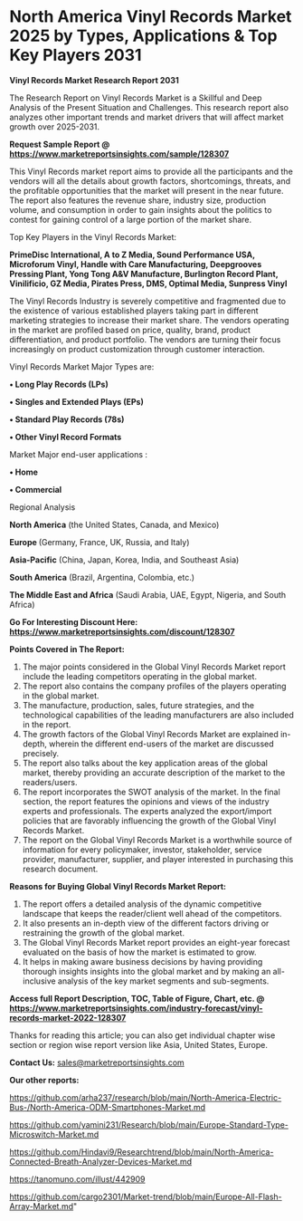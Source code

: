 # North America Vinyl Records Market 2025 by Types, Applications & Top Key Players 2031

<strong>Vinyl Records Market Research Report 2031</strong>

The Research Report on Vinyl Records Market is a Skillful and Deep Analysis of the Present Situation and Challenges. This research report also analyzes other important trends and market drivers that will affect market growth over 2025-2031.

<strong>Request Sample Report @ <a href=https://www.marketreportsinsights.com/sample/128307>https://www.marketreportsinsights.com/sample/128307</a></strong>

This Vinyl Records market report aims to provide all the participants and the vendors will all the details about growth factors, shortcomings, threats, and the profitable opportunities that the market will present in the near future. The report also features the revenue share, industry size, production volume, and consumption in order to gain insights about the politics to contest for gaining control of a large portion of the market share.

Top Key Players in the Vinyl Records Market:

<strong>PrimeDisc International, A to Z Media, Sound Performance USA, Microforum Vinyl, Handle with Care Manufacturing, Deepgrooves Pressing Plant, Yong Tong A&V Manufacture, Burlington Record Plant, Vinilificio, GZ Media, Pirates Press, DMS, Optimal Media, Sunpress Vinyl</strong>

The Vinyl Records Industry is severely competitive and fragmented due to the existence of various established players taking part in different marketing strategies to increase their market share. The vendors operating in the market are profiled based on price, quality, brand, product differentiation, and product portfolio. The vendors are turning their focus increasingly on product customization through customer interaction.

Vinyl Records Market Major Types are:

<strong>• Long Play Records (LPs)

• Singles and Extended Plays (EPs)

• Standard Play Records (78s)

• Other Vinyl Record Formats</strong>

Market Major end-user applications :

<strong>• Home

• Commercial</strong>

Regional Analysis

</u><strong><b>North America</b></strong> (the United States, Canada, and Mexico)

<strong><b>Europe </b></strong>(Germany, France, UK, Russia, and Italy)

<strong><b>Asia-Pacific</b></strong> (China, Japan, Korea, India, and Southeast Asia)

<strong><b>South America</b></strong> (Brazil, Argentina, Colombia, etc.)

<strong><b>The Middle East and Africa</b></strong> (Saudi Arabia, UAE, Egypt, Nigeria, and South Africa)

<strong>Go For Interesting Discount Here: <a href=https://www.marketreportsinsights.com/discount/128307>https://www.marketreportsinsights.com/discount/128307</a></strong>

<strong>Points Covered in The Report:</strong>
<ol>
  <li>The major points considered in the Global Vinyl Records Market report include the leading competitors operating in the global market.</li>
  <li>The report also contains the company profiles of the players operating in the global market.</li>
  <li>The manufacture, production, sales, future strategies, and the technological capabilities of the leading manufacturers are also included in the report.</li>
  <li>The growth factors of the Global Vinyl Records Market are explained in-depth, wherein the different end-users of the market are discussed precisely.</li>
  <li>The report also talks about the key application areas of the global market, thereby providing an accurate description of the market to the readers/users.</li>
  <li>The report incorporates the SWOT analysis of the market. In the final section, the report features the opinions and views of the industry experts and professionals. The experts analyzed the export/import policies that are favorably influencing the growth of the Global Vinyl Records Market.</li>
  <li>The report on the Global Vinyl Records Market is a worthwhile source of information for every policymaker, investor, stakeholder, service provider, manufacturer, supplier, and player interested in purchasing this research document.</li>
</ol>
<strong>Reasons for Buying Global Vinyl Records Market Report:</strong>

<ol>
  <li>The report offers a detailed analysis of the dynamic competitive landscape that keeps the reader/client well ahead of the competitors.</li>
  <li>It also presents an in-depth view of the different factors driving or restraining the growth of the global market.</li>
  <li>The Global Vinyl Records Market report provides an eight-year forecast evaluated on the basis of how the market is estimated to grow.</li>
  <li>It helps in making aware business decisions by having providing thorough insights insights into the global market and by making an all-inclusive analysis of the key market segments and sub-segments.</li>
</ol>
<strong>Access full Report Description, TOC, Table of Figure, Chart, etc. @ <a href=https://www.marketreportsinsights.com/industry-forecast/vinyl-records-market-2022-128307>https://www.marketreportsinsights.com/industry-forecast/vinyl-records-market-2022-128307</a></strong>


Thanks for reading this article; you can also get individual chapter wise section or region wise report version like Asia, United States, Europe.

<strong>Contact Us:</strong>
sales@marketreportsinsights.com

<strong>Our other reports:</strong>

<a href=https://github.com/arha237/research/blob/main/North-America-Electric-Bus-/North-America-ODM-Smartphones-Market.md>https://github.com/arha237/research/blob/main/North-America-Electric-Bus-/North-America-ODM-Smartphones-Market.md</a>

<a href=https://github.com/yamini231/Research/blob/main/Europe-Standard-Type-Microswitch-Market.md>https://github.com/yamini231/Research/blob/main/Europe-Standard-Type-Microswitch-Market.md</a>

<a href=https://github.com/Hindavi9/Researchtrend/blob/main/North-America-Connected-Breath-Analyzer-Devices-Market.md>https://github.com/Hindavi9/Researchtrend/blob/main/North-America-Connected-Breath-Analyzer-Devices-Market.md</a>

<a href=https://tanomuno.com/illust/442909>https://tanomuno.com/illust/442909</a>

<a href=https://github.com/cargo2301/Market-trend/blob/main/Europe-All-Flash-Array-Market.md>https://github.com/cargo2301/Market-trend/blob/main/Europe-All-Flash-Array-Market.md</a>"
